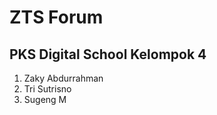 # ZTS Forum  
## PKS Digital School Kelompok 4  
1. Zaky Abdurrahman
2. Tri Sutrisno  
3. Sugeng M  